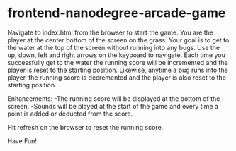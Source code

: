 frontend-nanodegree-arcade-game
===============================

Navigate to index.html from the browser to start the game.
You are the player at the center bottom of the screen on
the grass.
Your goal is to get to the water at the top of the screen
without running into any bugs.
Use the up, down, left and right arrows on the keyboard
to navigate.
Each time you successfully get to the water the running score
will be incremented and the player is reset to the starting
position.  Likewise, anytime a bug runs into the player, the
running score is decremented and the player is also reset to
the starting position.

Enhancements:
-The running score will be displayed at the bottom of the
 screen.
-Sounds will be played at the start of the game and every time
 a point is added or deducted from the score.


Hit refresh on the browser to reset the running score.

Have Fun!


